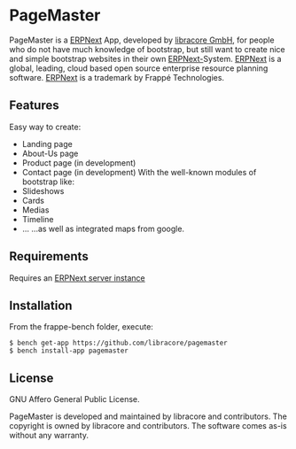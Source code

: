 # PageMaster

PageMaster is a [ERPNext](https://www.erpnext.org) App, developed by [libracore GmbH](https://libracore.com), for people who do not have much knowledge of bootstrap, but still want to create nice and simple bootstrap websites in their own [ERPNext-](https://www.erpnext.org)System.
[ERPNext](https://www.erpnext.org) is a global, leading, cloud based open source enterprise resource planning software. [ERPNext](https://www.erpnext.org) is a trademark by Frappé Technologies.

## Features
Easy way to create:
* Landing page
* About-Us page
* Product page (in development)
* Contact page (in development)
With the well-known modules of bootstrap like:
* Slideshows
* Cards
* Medias
* Timeline
* ...
...as well as integrated maps from google.

## Requirements
Requires an [ERPNext server instance](https://github.com/frappe/erpnext)

## Installation
From the frappe-bench folder, execute:
```
$ bench get-app https://github.com/libracore/pagemaster
$ bench install-app pagemaster
```

## License
GNU Affero General Public License.

PageMaster is developed and maintained by libracore and contributors. The copyright is owned by libracore and contributors. The software comes as-is without any warranty.
